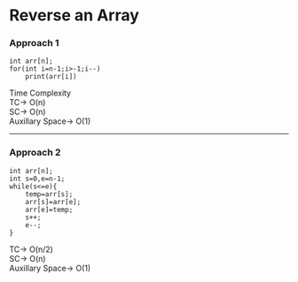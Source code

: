 # Reverse an Array

### Approach 1

```
int arr[n];
for(int i=n-1;i>-1;i--)
    print(arr[i])
```

Time Complexity \
TC-> O(n) \
SC-> O(n) \
Auxillary Space-> O(1)

---

### Approach 2


```
int arr[n];
int s=0,e=n-1;
while(s<=e){
    temp=arr[s];
    arr[s]=arr[e];
    arr[e]=temp;
    s++;
    e--;
}
```

TC-> O(n/2) \
SC-> O(n) \
Auxillary Space-> O(1)